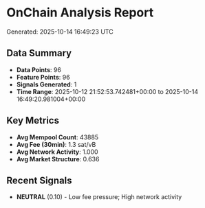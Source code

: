 # OnChain Analysis Report
Generated: 2025-10-14 16:49:23 UTC

## Data Summary
- **Data Points**: 96
- **Feature Points**: 96
- **Signals Generated**: 1
- **Time Range**: 2025-10-12 21:52:53.742481+00:00 to 2025-10-14 16:49:20.981004+00:00

## Key Metrics
- **Avg Mempool Count**: 43885
- **Avg Fee (30min)**: 1.3 sat/vB
- **Avg Network Activity**: 1.000
- **Avg Market Structure**: 0.636

## Recent Signals
- **NEUTRAL** (0.10) - Low fee pressure; High network activity
